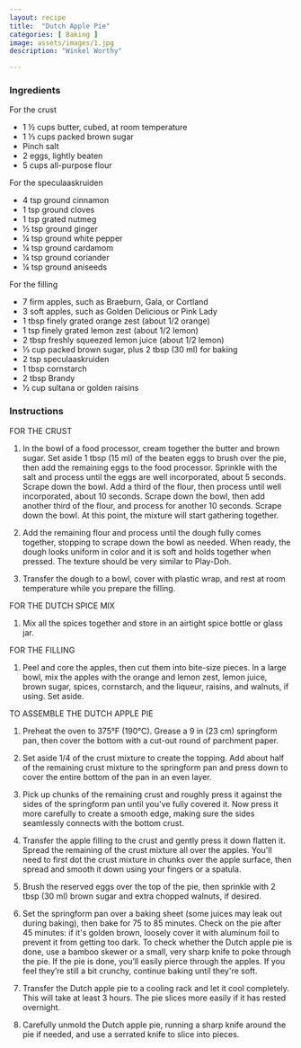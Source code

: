 ```yaml
---
layout: recipe
title:  "Dutch Apple Pie"
categories: [ Baking ]
image: assets/images/1.jpg
description: "Winkel Worthy"

---
```


### Ingredients

For the crust
- 1 ½ cups butter, cubed, at room temperature
- 1 ⅓ cups packed brown sugar
- Pinch salt
- 2 eggs, lightly beaten
- 5 cups all-purpose flour

For the speculaaskruiden
- 4 tsp ground cinnamon
- 1 tsp ground cloves
- 1 tsp grated nutmeg
- ½ tsp ground ginger
- ¼ tsp ground white pepper
- ¼ tsp ground cardamom
- ¼ tsp ground coriander
- ¼ tsp ground aniseeds

For the filling
- 7 firm apples, such as Braeburn, Gala, or Cortland
- 3 soft apples, such as Golden Delicious or Pink Lady
- 1 tbsp finely grated orange zest (about 1/2 orange)
- 1 tsp finely grated lemon zest (about 1/2 lemon)
- 2 tbsp freshly squeezed lemon juice (about 1/2 lemon)
- ⅓ cup packed brown sugar, plus 2 tbsp (30 ml) for baking
- 2 tsp speculaaskruiden
- 1 tbsp cornstarch
- 2 tbsp Brandy
- ½ cup sultana or golden raisins

### Instructions

FOR THE CRUST

1. In the bowl of a food processor, cream together the butter and brown sugar. Set aside 1 tbsp (15 ml) of the beaten eggs to brush over the pie, then add the remaining eggs to the food processor. Sprinkle with the salt and process until the eggs are well incorporated, about 5 seconds. Scrape down the bowl. Add a third of the flour, then process until well incorporated, about 10 seconds. Scrape down the bowl, then add another third of the flour, and process for another 10 seconds. Scrape down the bowl. At this point, the mixture will start gathering together.

2. Add the remaining flour and process until the dough fully comes together, stopping to scrape down the bowl as needed. When ready, the dough looks uniform in color and it is soft and holds together when pressed. The texture should be very similar to Play-Doh.

3. Transfer the dough to a bowl, cover with plastic wrap, and rest at room temperature while you prepare the filling.

FOR THE DUTCH SPICE MIX

1. Mix all the spices together and store in an airtight spice bottle or glass jar.

FOR THE FILLING

1. Peel and core the apples, then cut them into bite-size pieces. In a large bowl, mix the apples with the orange and lemon zest, lemon juice, brown sugar, spices, cornstarch, and the liqueur, raisins, and walnuts, if using. Set aside.

TO ASSEMBLE THE DUTCH APPLE PIE

1. Preheat the oven to 375°F (190°C). Grease a 9 in (23 cm) springform pan, then cover the bottom with a cut-out round of parchment paper.

2. Set aside 1/4 of the crust mixture to create the topping. Add about half of the remaining crust mixture to the springform pan and press down to cover the entire bottom of the pan in an even layer.

3. Pick up chunks of the remaining crust and roughly press it against the sides of the springform pan until you've fully covered it. Now press it more carefully to create a smooth edge, making sure the sides seamlessly connects with the bottom crust.

4. Transfer the apple filling to the crust and gently press it down flatten it. Spread the remaining of the crust mixture all over the apples. You'll need to first dot the crust mixture in chunks over the apple surface, then spread and smooth it down using your fingers or a spatula.

5. Brush the reserved eggs over the top of the pie, then sprinkle with 2 tbsp (30 ml) brown sugar and extra chopped walnuts, if desired.

6. Set the springform pan over a baking sheet (some juices may leak out during baking), then bake for 75 to 85 minutes. Check on the pie after 45 minutes: if it's golden brown, loosely cover it with aluminum foil to prevent it from getting too dark. To check whether the Dutch apple pie is done, use a bamboo skewer or a small, very sharp knife to poke through the pie. If the pie is done, you’ll easily pierce through the apples. If you feel they’re still a bit crunchy, continue baking until they're soft.

7. Transfer the Dutch apple pie to a cooling rack and let it cool completely. This will take at least 3 hours. The pie slices more easily if it has rested overnight.

8. Carefully unmold the Dutch apple pie, running a sharp knife around the pie if needed, and use a serrated knife to slice into pieces.
